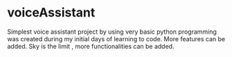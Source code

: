 # voiceAssistant
Simplest voice assistant project by using very basic python programming was created during my initial days of learning to code. More features can be added. Sky is the limit , more functionalities can be added.
